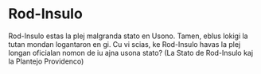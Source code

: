 # Rod-Insulo

Rod-Insulo estas la plej malgranda stato en Usono. Tamen, eblus lokigi la tutan
mondan logantaron en gi. Cu vi scias, ke Rod-Insulo havas la plej longan
oficialan nomon de iu ajna usona stato? (La Stato de Rod-Insulo kaj la Plantejo
Providenco)
